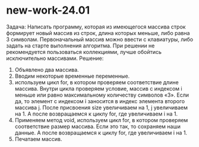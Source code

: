 # new-work-24.01

Задача: Написать программу, которая из имеющегося массива строк формирует новый массив из строк, длина которых меньше, либо равна 3 символам. Первоначальный массив можно ввести с клавиатуры, либо задать на старте выполнения алгоритма. При решении не рекомендуется пользоваться коллекциями, лучше обойтись исключительно массивами.
Решение:
1. Объявлено два массива.
2. Вводим некоторые временные переменные. 
3. используем цикл for, в котором проверяем соответствие длине массива. 
Внутри цикла проверяем условие, массив с индексом i меньше или равно максимальному количеству символов «3». Если да, то элемент с индексом  i заносится в индекс элемента второго массива j. После присвоения size увеличиваем на 1, j увеличиваем на 1. А после возвращаемся к циклу for, где увеличиваем i на 1. 
4. Применяем метод  void, используем цикл for, в котором проверяем соответствие размер массива.
Если это так, то сохраняем наши данные. А после возвращаемся к циклу for, где увеличиваем i на 1.
5. Печатаем массив. 

